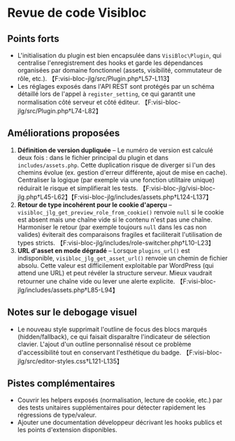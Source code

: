 # Revue de code Visibloc

## Points forts
- L'initialisation du plugin est bien encapsulée dans `VisiBloc\Plugin`, qui centralise l'enregistrement des hooks et garde les dépendances organisées par domaine fonctionnel (assets, visibilité, commutateur de rôle, etc.). 【F:visi-bloc-jlg/src/Plugin.php†L57-L113】
- Les réglages exposés dans l'API REST sont protégés par un schéma détaillé lors de l'appel à `register_setting`, ce qui garantit une normalisation côté serveur et côté éditeur. 【F:visi-bloc-jlg/src/Plugin.php†L74-L82】

## Améliorations proposées
1. **Définition de version dupliquée** – Le numéro de version est calculé deux fois : dans le fichier principal du plugin et dans `includes/assets.php`. Cette duplication risque de diverger si l'un des chemins évolue (ex. gestion d'erreur différente, ajout de mise en cache). Centraliser la logique (par exemple via une fonction utilitaire unique) réduirait le risque et simplifierait les tests. 【F:visi-bloc-jlg/visi-bloc-jlg.php†L45-L62】【F:visi-bloc-jlg/includes/assets.php†L124-L137】
2. **Retour de type incohérent pour le cookie d'aperçu** – `visibloc_jlg_get_preview_role_from_cookie()` renvoie `null` si le cookie est absent mais une chaîne vide si le contenu n'est pas une chaîne. Harmoniser le retour (par exemple toujours `null` dans les cas non valides) éviterait des comparaisons fragiles et faciliterait l'utilisation de types stricts. 【F:visi-bloc-jlg/includes/role-switcher.php†L10-L23】
3. **URL d'asset en mode dégradé** – Lorsque `plugins_url()` est indisponible, `visibloc_jlg_get_asset_url()` renvoie un chemin de fichier absolu. Cette valeur est difficilement exploitable par WordPress (qui attend une URL) et peut révéler la structure serveur. Mieux vaudrait retourner une chaîne vide ou lever une alerte explicite. 【F:visi-bloc-jlg/includes/assets.php†L85-L94】

## Notes sur le debogage visuel
- Le nouveau style supprimait l'outline de focus des blocs marqués (hidden/fallback), ce qui faisait disparaître l'indicateur de sélection clavier. L'ajout d'un outline personnalisé résout ce problème d'accessibilité tout en conservant l'esthétique du badge. 【F:visi-bloc-jlg/src/editor-styles.css†L121-L135】

## Pistes complémentaires
- Couvrir les helpers exposés (normalisation, lecture de cookie, etc.) par des tests unitaires supplémentaires pour détecter rapidement les régressions de type/valeur.
- Ajouter une documentation développeur décrivant les hooks publics et les points d'extension disponibles.
